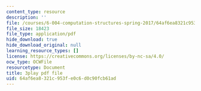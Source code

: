 ```yaml
---
content_type: resource
description: ''
file: /courses/6-004-computation-structures-spring-2017/64af6ea8321c953fe0c6d0c90fcb61ad_0OX-DkYPB3c.pdf
file_size: 18423
file_type: application/pdf
hide_download: true
hide_download_original: null
learning_resource_types: []
license: https://creativecommons.org/licenses/by-nc-sa/4.0/
ocw_type: OCWFile
resourcetype: Document
title: 3play pdf file
uid: 64af6ea8-321c-953f-e0c6-d0c90fcb61ad
---
```

